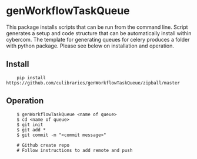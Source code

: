 genWorkflowTaskQueue
====================

This package installs scripts that can be run from the command line. Script generates a setup and code structure that can be automatically install within cybercom. The template for generating queues for celery produces a folder with python package. Please see below on installation and operation.


## Install

        pip install https://github.com/culibraries/genWorkflowTaskQueue/zipball/master


## Operation


        $ genWorkflowTaskQueue <name of queue> 
        $ cd <name of queue>
        $ git init
        $ git add *
        $ git commit -m "<commit message>"
        
        # Github create repo
        # Follow instructions to add remote and push